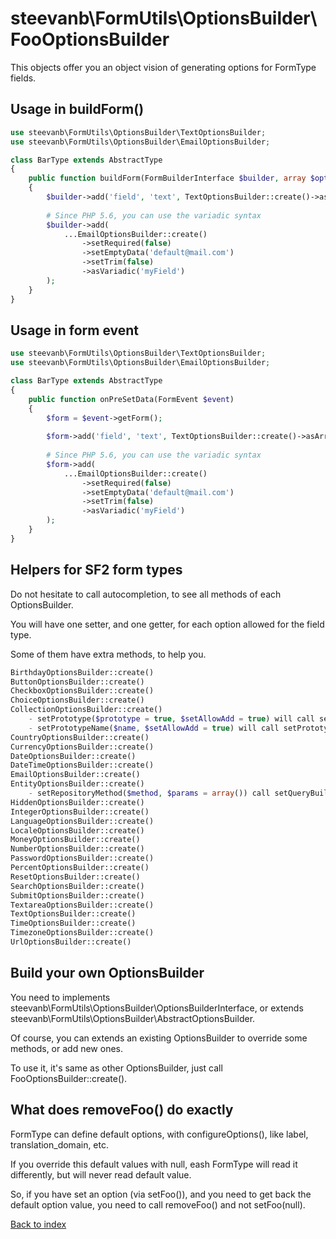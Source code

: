 steevanb\FormUtils\OptionsBuilder\FooOptionsBuilder
===================================================

This objects offer you an object vision of generating options for FormType fields.

Usage in buildForm()
--------------------

```php
use steevanb\FormUtils\OptionsBuilder\TextOptionsBuilder;
use steevanb\FormUtils\OptionsBuilder\EmailOptionsBuilder;

class BarType extends AbstractType
{
    public function buildForm(FormBuilderInterface $builder, array $options)
    {
        $builder->add('field', 'text', TextOptionsBuilder::create()->asArray());
        
        # Since PHP 5.6, you can use the variadic syntax
        $builder->add(
            ...EmailOptionsBuilder::create()
                ->setRequired(false)
                ->setEmptyData('default@mail.com')
                ->setTrim(false)
                ->asVariadic('myField')
        );
    }
}
```

Usage in form event
-------------------

```php
use steevanb\FormUtils\OptionsBuilder\TextOptionsBuilder;
use steevanb\FormUtils\OptionsBuilder\EmailOptionsBuilder;

class BarType extends AbstractType
{
    public function onPreSetData(FormEvent $event)
    {
        $form = $event->getForm();
        
        $form->add('field', 'text', TextOptionsBuilder::create()->asArray());
                
        # Since PHP 5.6, you can use the variadic syntax
        $form->add(
            ...EmailOptionsBuilder::create()
                ->setRequired(false)
                ->setEmptyData('default@mail.com')
                ->setTrim(false)
                ->asVariadic('myField')
        );
    }
}
```

Helpers for SF2 form types
--------------------------

Do not hesitate to call autocompletion, to see all methods of each OptionsBuilder.

You will have one setter, and one getter, for each option allowed for the field type.

Some of them have extra methods, to help you.

```php
BirthdayOptionsBuilder::create()
ButtonOptionsBuilder::create()
CheckboxOptionsBuilder::create()
ChoiceOptionsBuilder::create()
CollectionOptionsBuilder::create()
    - setPrototype($prototype = true, $setAllowAdd = true) will call setAllowAdd(), needed when prototype is set to true
    - setPrototypeName($name, $setAllowAdd = true) will call setPrototype() and setAllowAdd(), needed when prototype is set to true
CountryOptionsBuilder::create()
CurrencyOptionsBuilder::create()
DateOptionsBuilder::create()
DateTimeOptionsBuilder::create()
EmailOptionsBuilder::create()
EntityOptionsBuilder::create()
    - setRepositoryMethod($method, $params = array()) call setQueryBuilder() with a generic closure, who will call $method on your repository
HiddenOptionsBuilder::create()
IntegerOptionsBuilder::create()
LanguageOptionsBuilder::create()
LocaleOptionsBuilder::create()
MoneyOptionsBuilder::create()
NumberOptionsBuilder::create()
PasswordOptionsBuilder::create()
PercentOptionsBuilder::create()
ResetOptionsBuilder::create()
SearchOptionsBuilder::create()
SubmitOptionsBuilder::create()
TextareaOptionsBuilder::create()
TextOptionsBuilder::create()
TimeOptionsBuilder::create()
TimezoneOptionsBuilder::create()
UrlOptionsBuilder::create()
```

Build your own OptionsBuilder
-----------------------------

You need to implements steevanb\FormUtils\OptionsBuilder\OptionsBuilderInterface,
or extends steevanb\FormUtils\OptionsBuilder\AbstractOptionsBuilder.

Of course, you can extends an existing OptionsBuilder to override some methods, or add new ones.

To use it, it's same as other OptionsBuilder, just call FooOptionsBuilder::create().

What does removeFoo() do exactly
--------------------------------

FormType can define default options, with configureOptions(), like label, translation_domain, etc.

If you override this default values with null, eash FormType will read it differently, but will never read default value.

So, if you have set an option (via setFoo()), and you need to get back the default option value, you need to call removeFoo() and not setFoo(null).

[Back to index](../README.md)
